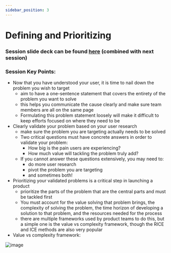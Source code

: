 ```yaml
---
sidebar_position: 3
---
```

# Defining and Prioritizing
### Session slide deck can be found [here](https://drive.google.com/file/d/195HzAGZzUaEDCJWV-79bGB8GjFlI37OY/view?usp=sharing) (combined with next session)

### Session Key Points:

- Now that you have understood your user, it is time to nail down the problem you wish to target
  -	aim to have a one-sentence statement that covers the entirety of the problem you want to solve
  -	this helps you communicate the cause clearly and make sure team members are all on the same page
  -	Formulating this problem statement loosely will make it difficult to keep efforts focused on where they need to be
- Clearly validate your problem based on your user research
  -	make sure the problem you are targeting actually needs to be solved
  -	Two critical questions must have concrete answers in order to validate your problem:
    -	How big is the pain users are experiencing?
    -	How much value will tackling the problem truly add?
  -	If you cannot answer these questions extensively, you may need to:
    -	do more user research
    -	pivot the problem you are targeting
    -	and sometimes both!
- Prioritizing your validated problems is a critical step in launching a product
  -	prioritize the parts of the problem that are the central parts and must be tackled first 
  -	You must account for the value solving that problem brings, the complexity of solving the problem, the time horizon of developing a solution to that problem, and the resources needed for the process
  -	there are multiple frameworks used by product teams to do this, but a simple one is the value vs complexity framework, though the RICE and ICE methods are also very popular
- Value vs complexity framework:

 ![image](https://github.com/UBC-Product-Management-Club/docs/assets/104699168/ae3ad075-1c49-4459-9aa7-65e800d010d4)
